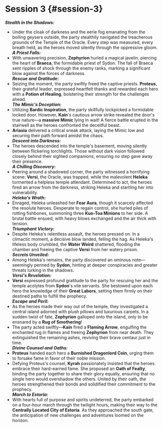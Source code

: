 # Session 3 {#session-3}

***Stealth in the Shadows:***

* Under the cloak of darkness and the eerie fog emanating from the boiling geysers outside, the party stealthily navigated the treacherous grounds of the Temple of the Oracle. Every step was measured, every breath held, as the heroes moved silently through the oppressive gloom.  
  ***A Priest Falls:***  
* With unwavering precision, **Zephyrion** hurled a magical javelin, piercing the heart of **Braeca**, the formidable priest of Sydon. The fall of Braeca sent ripples of shock through the enemy ranks, marking a significant blow against the forces of darkness.  
  ***Rescue and Gratitude:***  
* Seizing the moment, the party swiftly freed the captive priests. **Proteus**, their grateful leader, expressed heartfelt thanks and rewarded each hero with a **Potion of Healing**, bolstering their strength for the challenges ahead.  
  ***The Mimic's Deception:***  
* Utilizing **Bardic Inspiration**, the party skillfully lockpicked a formidable locked door. However, **Kain**'s cautious arrow strike revealed the door's true nature—a **massive Mimic** lying in wait\! A fierce battle erupted in the stairwell as the heroes confronted the deceitful beast.  
* **Ariasia** delivered a critical sneak attack, laying the Mimic low and securing their path forward amidst the chaos.  
  ***Descent into Darkness:***  
* The heroes descended into the temple's basement, moving silently between flickering torchlights. Those without dark vision followed closely behind their sighted companions, ensuring no step gave away their presence.  
  ***A Chilling Discovery:***  
* Peering around a shadowed corner, the party witnessed a horrifying scene: **Versi**, the Oracle, was trapped, while the malevolent **Heleka** tormented a helpless temple attendant. Determined to act, the heroes fired an arrow from the darkness, striking Heleka and startling her into vulnerability.  
  ***Heleka's Wrath:***  
* Enraged, Heleka unleashed her **Fear Aura**, though it scarcely affected the resolute heroes. Desperate to regain control, she hurled piles of rotting fishbones, summoning three **Kuo-Toa Minions** to her side. A brutal battle ensued, with heavy blows exchanged and the air thick with tension.  
  ***Triumphant Victory:***  
* Despite Heleka's relentless assault, the heroes pressed on. In a climactic moment, a decisive blow landed, felling the hag. As Heleka's lifeless body crumbled, the **Water Weird** shattered, flooding the chamber and freeing the captive **Versi** from her watery prison.  
  ***Secrets Unveiled:***  
* Among Heleka's remains, the party discovered an ominous note—seemingly penned by **Sydon**, hinting at deeper conspiracies and greater threats lurking in the shadows.  
  ***Versi's Revelation:***  
* **Versi** expressed profound gratitude to the party for rescuing her and the temple acolytes from **Sydon**'s vile servants. She bestowed upon each hero the knowledge of their **Great Labors**, setting them firmly on their destined paths to fulfill the prophecy.  
  ***Escape and Peril:***  
* As the heroes made their way out of the temple, they investigated a central island adorned with plush pillows and luxurious carpets. In a sudden twist of fate, **Zephyrion** galloped onto the island, only to be ensnared by a **Rug of Smothering**\!  
* The party acted swiftly—**Kain** fired a **Flaming Arrow**, engulfing the enchanted rug in flames and freeing **Zephyrion** from near death. They extinguished the remaining ashes, reviving their brave centaur just in time.  
  ***Divine Counsel and Oaths:***  
* **Proteus** handed each hero a **Burnished Dragonlord Coin**, urging them to forsake fame in favor of their noble mission.  
* Defying Proteus's counsel, **Kyrah** passionately insisted that the heroes embrace their hard-earned fame. She proposed an **Oath of Fealty**, binding the party together to share their glory equally, ensuring that no single hero would overshadow the others. United by their oath, the heroes strengthened their bonds and solidified their commitment to the prophecy.  
  ***March to Estoria:***  
* With hearts full of purpose and spirits undeterred, the party embarked on a four-hour march through the twilight hours, making their way to the **Centrally Located City of Estoria**. As they approached the south gate, the anticipation of new challenges and adventures loomed on the horizon.
